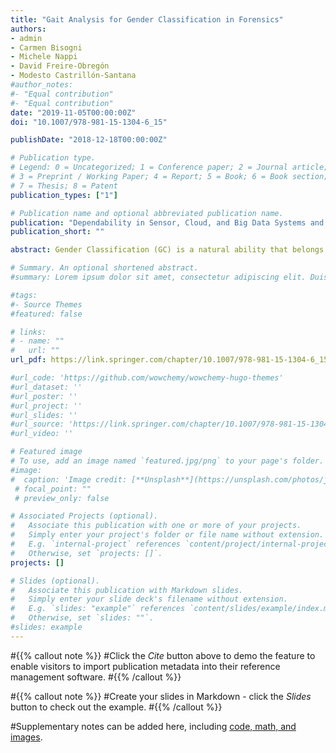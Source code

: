 ```yaml
---
title: "Gait Analysis for Gender Classification in Forensics"
authors:
- admin
- Carmen Bisogni
- Michele Nappi
- David Freire-Obregón
- Modesto Castrillón-Santana  
#author_notes:
#- "Equal contribution"
#- "Equal contribution"
date: "2019-11-05T00:00:00Z"
doi: "10.1007/978-981-15-1304-6_15"

publishDate: "2018-12-18T00:00:00Z"

# Publication type.
# Legend: 0 = Uncategorized; 1 = Conference paper; 2 = Journal article;
# 3 = Preprint / Working Paper; 4 = Report; 5 = Book; 6 = Book section;
# 7 = Thesis; 8 = Patent
publication_types: ["1"]

# Publication name and optional abbreviated publication name.
publication: "Dependability in Sensor, Cloud, and Big Data Systems and Applications. DependSys 2019. Communications in Computer and Information Science, vol 1123. Springer, Singapore"
publication_short: ""

abstract: Gender Classification (GC) is a natural ability that belongs to the human beings. Recent improvements in computer vision provide the possibility to extract information for different classification/recognition purposes. Gender is a soft biometrics useful in video surveillance, especially in uncontrolled contexts such as low-light environments, with arbitrary poses, facial expressions, occlusions and motion blur. In this work we present a methodology for the construction of a gait analyzer. The methodology is divided into three major steps: (1) data extraction, where body keypoints are extracted from video sequences; (2) feature creation, where body features are constructed using body keypoints; and (3) classifier selection when such data are used to train four different classifiers in order to determine the one that best performs. The results are analyzed on the dataset Gotcha, characterized by user and camera either in motion.

# Summary. An optional shortened abstract.
#summary: Lorem ipsum dolor sit amet, consectetur adipiscing elit. Duis posuere tellus ac convallis placerat. Proin tincidunt magna sed ex sollicitudin condimentum.

#tags:
#- Source Themes
#featured: false

# links:
# - name: ""
#   url: ""
url_pdf: https://link.springer.com/chapter/10.1007/978-981-15-1304-6_15

#url_code: 'https://github.com/wowchemy/wowchemy-hugo-themes'
#url_dataset: ''
#url_poster: ''
#url_project: ''
#url_slides: ''
#url_source: 'https://link.springer.com/chapter/10.1007/978-981-15-1304-6_15'
#url_video: ''

# Featured image
# To use, add an image named `featured.jpg/png` to your page's folder. 
#image:
#  caption: 'Image credit: [**Unsplash**](https://unsplash.com/photos/jdD8gXaTZsc)'
 # focal_point: ""
 # preview_only: false

# Associated Projects (optional).
#   Associate this publication with one or more of your projects.
#   Simply enter your project's folder or file name without extension.
#   E.g. `internal-project` references `content/project/internal-project/index.md`.
#   Otherwise, set `projects: []`.
projects: []

# Slides (optional).
#   Associate this publication with Markdown slides.
#   Simply enter your slide deck's filename without extension.
#   E.g. `slides: "example"` references `content/slides/example/index.md`.
#   Otherwise, set `slides: ""`.
#slides: example
---
```


#{{% callout note %}}
#Click the *Cite* button above to demo the feature to enable visitors to import publication metadata into their reference management software.
#{{% /callout %}}

#{{% callout note %}}
#Create your slides in Markdown - click the *Slides* button to check out the example.
#{{% /callout %}}

#Supplementary notes can be added here, including [code, math, and images](https://wowchemy.com/docs/writing-markdown-latex/).
